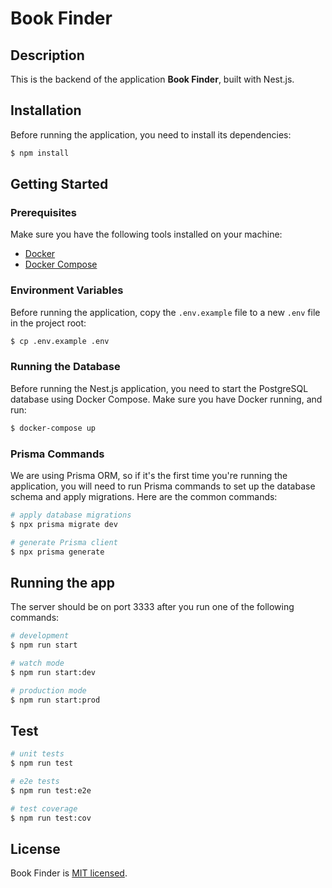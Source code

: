 # Book Finder

## Description

This is the backend of the application **Book Finder**, built with Nest.js.

## Installation

Before running the application, you need to install its dependencies:

```bash
$ npm install
```

## Getting Started

### Prerequisites

Make sure you have the following tools installed on your machine:

- [Docker](https://www.docker.com/)
- [Docker Compose](https://docs.docker.com/compose/)

### Environment Variables

Before running the application, copy the `.env.example` file to a new `.env` file in the project root:

```bash
$ cp .env.example .env
````

### Running the Database

Before running the Nest.js application, you need to start the PostgreSQL database using Docker Compose. Make sure you have Docker running, and run:
```bash
$ docker-compose up
```

### Prisma Commands

We are using Prisma ORM, so if it's the first time you're running the application, you will need to run Prisma commands to set up the database schema and apply migrations. Here are the common commands:

```bash
# apply database migrations
$ npx prisma migrate dev

# generate Prisma client
$ npx prisma generate
```

## Running the app
The server should be on port 3333 after you run one of the following commands:

```bash
# development
$ npm run start

# watch mode
$ npm run start:dev

# production mode
$ npm run start:prod
```

## Test

```bash
# unit tests
$ npm run test

# e2e tests
$ npm run test:e2e

# test coverage
$ npm run test:cov
```


## License

Book Finder is [MIT licensed](LICENSE).
